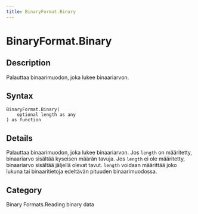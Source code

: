 ```yaml
---
title: BinaryFormat.Binary
---
```


# BinaryFormat.Binary


## Description

Palauttaa binaarimuodon, joka lukee binaariarvon.


## Syntax

```powerquery
BinaryFormat.Binary(
    optional length as any
) as function
```


## Details

Palauttaa binaarimuodon, joka lukee binaariarvon.  Jos <code>length</code> on määritetty, binaariarvo sisältää kyseisen määrän tavuja.  Jos <code>length</code> ei ole määritetty, binaariarvo sisältää jäljellä olevat tavut.  <code>length</code> voidaan määrittää joko lukuna tai binaaritietoja edeltävän pituuden binaarimuodossa.



## Category
Binary Formats.Reading binary data
